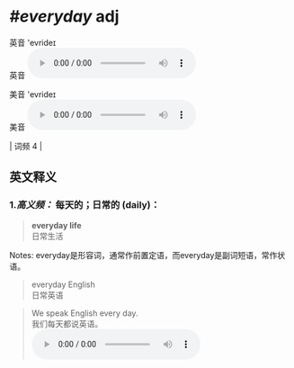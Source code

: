 # ***\#everyday*** adj
英音 'evrideɪ  
英音
<audio src="./media/everyday-B.aac" controls="controls"></audio>

美音 'evrideɪ  
美音
<audio src="./media/everyday.aac" controls="controls"></audio>



| 词频 4 |  

英文释义
---
### 1.*高义频：* **每天的；日常的 (daily)：**  

 > **everyday life**  
 > 日常生活    

Notes: everyday是形容词，通常作前置定语，而everyday是副词短语，常作状语。  
 > everyday English  
 > 日常英语    

 > We speak English every day.  
 > 我们每天都说英语。    
<audio src="./media/everyday-1.aac" controls="controls"></audio>


